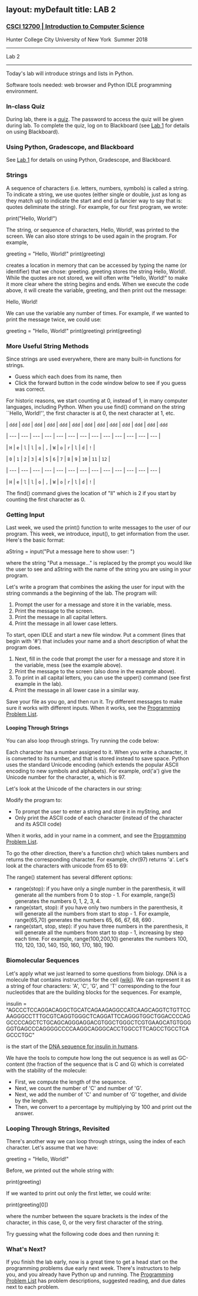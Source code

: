 layout: myDefault
title: LAB 2
---
### [CSCI 12700 | Introduction to Computer Science](../summer2018.md)  
Hunter College City University of New York &nbsp;Summer 2018 

---

Lab 2  

---

Today's lab will introduce strings and lists in Python.

Software tools needed: web browser and Python IDLE programming environment.

### In-class Quiz

During lab, there is a [quiz](quizzes.html). The password to access the quiz will be given during lab. To complete the quiz, log on to Blackboard (see [Lab 1](lab1.html) for details on using Blackboard).

### Using Python, Gradescope, and Blackboard

See [Lab 1](lab1.html) for details on using Python, Gradescope, and Blackboard.

### Strings

A sequence of characters (i.e. letters, numbers, symbols) is called a string. To indicate a string, we use quotes (either single or double, just as long as they match up) to indicate the start and end (a fancier way to say that is: quotes deliminate the string). For example, for our first program, we wrote:

print("Hello, World!")

The string, or sequence of characters, Hello, World!, was printed to the screen. We can also store strings to be used again in the program. For example,

greeting = "Hello, World!"
print(greeting)

creates a location in memory that can be accessed by typing the name (or identifier) that we chose: greeting. greeting stores the string Hello, World!. While the quotes are not stored, we will often write "Hello, World!" to make it more clear where the string begins and ends. When we execute the code above, it will create the variable, greeting, and then print out the message:

Hello, World!

We can use the variable any number of times. For example, if we wanted to print the message twice, we could use:

greeting = "Hello, World!"
print(greeting)
print(greeting)

### More Useful String Methods

Since strings are used everywhere, there are many built-in functions for strings.

*   Guess which each does from its name, then
*   Click the forward button in the code window below to see if you guess was correct.

For historic reasons, we start counting at 0, instead of 1, in many computer languages, including Python. When you use find() command on the string ``Hello, World!'', the first character is at 0, the next character at 1, etc.  
  
  
| ` ddd ` | ` ddd ` | ` ddd ` | ` ddd ` | ` ddd ` | ` ddd ` | ` ddd ` | ` ddd ` | ` ddd ` | ` ddd ` | ` ddd ` | ` ddd ` | ` ddd ` 
 
| --- | --- | --- | --- | --- | --- | --- | --- | --- | --- | --- | --- | --- |
 
| ` H ` | ` e ` | ` l ` | ` l ` | ` o ` | ` , ` | ` W ` | ` o ` | ` r ` | ` l ` | ` d ` | ` ! ` |
  
  
  
  
| ` 0 ` | ` 1 ` | ` 2 ` | ` 3 ` | ` 4 ` | ` 5 ` | ` 6 ` | ` 7 ` | ` 8 ` | ` 9 ` | ` 10 ` | ` 11 ` | ` 12 ` |
 
| --- | --- | --- | --- | --- | --- | --- | --- | --- | --- | --- | --- | --- |
 
| ` H ` | ` e ` | ` l ` | ` l ` | ` o ` | ` , ` | ` W ` | ` o ` | ` r ` | ` l ` | ` d ` | ` ! ` |



The find() command gives the location of "ll" which is 2 if you start by counting the first character as 0.

### Getting Input

Last week, we used the print() function to write messages to the user of our program. This week, we introduce, input(), to get information from the user. Here's the basic format:

aString = input("Put a message here to show user: ")

where the string "Put a message..." is replaced by the prompt you would like the user to see and aString with the name of the string you are using in your program.

Let's write a program that combines the asking the user for input with the string commands a the beginning of the lab. The program will:

1.  Prompt the user for a message and store it in the variable, mess.
2.  Print the message to the screen.
3.  Print the message in all capital letters.
4.  Print the message in all lower case letters.

To start, open IDLE and start a new file window. Put a comment (lines that begin with '#') that includes your name and a short description of what the program does.

1.  Next, fill in the code that prompt the user for a message and store it in the variable, mess (see the example above).
2.  Print the message to the screen (also done in the example above).
3.  To print in all capital letters, you can use the upper() command (see first example in the lab).
4.  Print the message in all lower case in a similar way.

Save your file as you go, and then run it. Try different messages to make sure it works with different inputs. When it works, see the [Programming Problem List](ps.html).

#### Looping Through Strings

You can also loop through strings. Try running the code below:

Each character has a number assigned to it. When you write a character, it is converted to its number, and that is stored instead to save space. Python uses the standard Unicode encoding (which extends the popular ASCII encoding to new symbols and alphabets). For example, ord('a') give the Unicode number for the character, a, which is 97.

Let's look at the Unicode of the characters in our string:

Modify the program to:

*   To prompt the user to enter a string and store it in myString, and
*   Only print the ASCII code of each character (instead of the character and its ASCII code)

When it works, add in your name in a comment, and see the [Programming Problem List](assignments.html).

To go the other direction, there's a function chr() which takes numbers and returns the corresponding character. For example, chr(97) returns 'a'. Let's look at the characters with unicode from 65 to 69:

The range() statement has several different options:

*   range(stop): if you have only a single number in the parenthesis, it will generate all the numbers from 0 to stop - 1. For example, range(5) generates the numbers 0, 1, 2, 3, 4.
*   range(start, stop): if you have only two numbers in the parenthesis, it will generate all the numbers from start to stop - 1. For example, range(65,70) generates the numbers 65, 66, 67, 68, 690 .
*   range(start, stop, step): if you have three numbers in the parenthesis, it will generate all the numbers from start to stop - 1, increasing by step each time. For example, range(100,200,10) generates the numbers 100, 110, 120, 130, 140, 150, 160, 170, 180, 190.

### Biomolecular Sequences

Let's apply what we just learned to some questions from biology. DNA is a molecule that contains instructions for the cell ([wiki](https://en.wikipedia.org/wiki/DNA)). We can represent it as a string of four characters: 'A', 'C', 'G', and 'T' corresponding to the four nucleotides that are the building blocks for the sequences. For example,

insulin = "AGCCCTCCAGGACAGGCTGCATCAGAAGAGGCCATCAAGCAGGTCTGTTCCAAGGGCCTTTGCGTCAGGTGGGCTCAGGATTCCAGGGTGGCTGGACCCCAGGCCCCAGCTCTGCAGCAGGGAGGACGTGGCTGGGCTCGTGAAGCATGTGGGGGTGAGCCCAGGGGCCCCAAGGCAGGGCACCTGGCCTTCAGCCTGCCTCAGCCCTGC"

is the start of the [DNA sequence for insulin in humans](https://www.ncbi.nlm.nih.gov/gene?Db=gene&Cmd=DetailsSearch&Term=3630).

We have the tools to compute how long the out sequence is as well as GC-content (the fraction of the sequence that is C and G) which is correlated with the stability of the molecule:

*   First, we compute the length of the sequence.
*   Next, we count the number of 'C' and number of 'G'.
*   Next, we add the number of 'C' and number of 'G' together, and divide by the length.
*   Then, we convert to a percentage by multiplying by 100 and print out the answer.

### Looping Through Strings, Revisited

There's another way we can loop through strings, using the index of each character. Let's assume that we have:

greeting = "Hello, World!"

Before, we printed out the whole string with:

print(greeting)

If we wanted to print out only the first letter, we could write:

print(greeting\[0\])

where the number between the square brackets is the index of the character, in this case, 0, or the very first character of the string.

Try guessing what the following code does and then running it:

### What's Next?

If you finish the lab early, now is a great time to get a head start on the programming problems due early next week. There's instructors to help you, and you already have Python up and running. The [Programming Problem List](ps.html) has problem descriptions, suggested reading, and due dates next to each problem.
